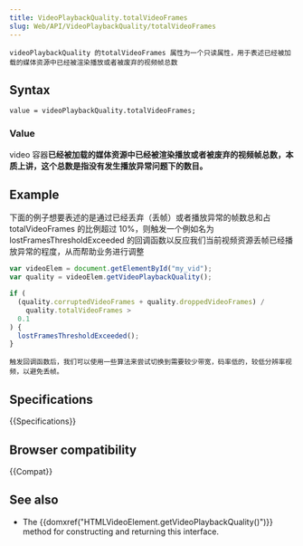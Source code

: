 ```yaml
---
title: VideoPlaybackQuality.totalVideoFrames
slug: Web/API/VideoPlaybackQuality/totalVideoFrames
---
```


```
videoPlaybackQuality 的totalVideoFrames 属性为一个只读属性，用于表述已经被加载的媒体资源中已经被渲染播放或者被废弃的视频帧总数
```

## Syntax

```
value = videoPlaybackQuality.totalVideoFrames;
```

### Value

video 容器**已经被加载的媒体资源中已经被渲染播放或者被废弃的视频帧总数，本质上讲，这个总数是指没有发生播放异常问题下的数目。**

## Example

下面的例子想要表述的是通过已经丢弃（丢帧）或者播放异常的帧数总和占 totalVideoFrames 的比例超过 10%，则触发一个例如名为 lostFramesThresholdExceeded 的回调函数以反应我们当前视频资源丢帧已经播放异常的程度，从而帮助业务进行调整

```js
var videoElem = document.getElementById("my_vid");
var quality = videoElem.getVideoPlaybackQuality();

if (
  (quality.corruptedVideoFrames + quality.droppedVideoFrames) /
    quality.totalVideoFrames >
  0.1
) {
  lostFramesThresholdExceeded();
}
```

```
触发回调函数后，我们可以使用一些算法来尝试切换到需要较少带宽，码率低的，较低分辨率视频，以避免丢帧。
```

## Specifications

{{Specifications}}

## Browser compatibility

{{Compat}}

## See also

- The {{domxref("HTMLVideoElement.getVideoPlaybackQuality()")}} method for constructing and returning this interface.
